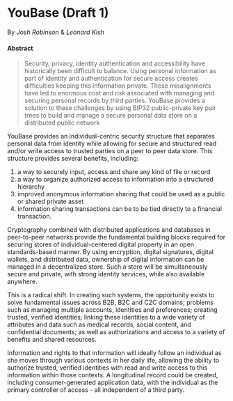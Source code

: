 # YouBase (Draft 1)

By *Josh Robinson* & *Leonard Kish*

#### Abstract

  > Security, privacy, identity authentication and accessibility have historically been difficult to balance. Using personal information as part of identity and authentication for secure access creates difficulties keeping this information private. These misalignments have led to enormous cost and risk associated with managing and securing personal records by third parties. YouBase provides a solution to these challenges by using BIP32 public-private key pair trees to build and manage a secure personal data store on a distributed public network

YouBase provides an individual-centric security structure that separates personal data from identity while allowing for secure and structured read and/or write access to trusted parties on a peer to peer data store. This structure provides several benefits, including:

1. a way to securely input, access and share any kind of file or record
2. a way to organize authorized access to information into a structured hierarchy
3. improved anonymous information sharing that could be used as a public or shared private asset
4. information sharing transactions can be to be tied directly to a financial transaction.

Cryptography combined with distributed applications and databases in peer-to-peer networks provide the fundamental building blocks required for securing stores of individual-centered digital property in an open standards-based manner. By using encryption, digital signatures, digital wallets, and distributed data, ownership of digital information can be managed in a decentralized store. Such a store will be simultaneously secure and private, with strong identity services, while also available anywhere.

This is a radical shift. In creating such systems, the opportunity exists to solve fundamental issues across B2B, B2C and C2C domains; problems such as managing multiple accounts, identities and preferences; creating trusted, verified identities; linking these identities to a wide variety of attributes and data such as medical records, social content, and confidential documents; as well as authorizations and access to a variety of benefits and shared resources.

Information and rights to that information will ideally follow an individual as she moves through various contexts in her daily life, allowing the ability to authorize trusted, verified identities with read and write access to this information within those contexts. A longitudinal record could be created, including consumer-generated application data, with the individual as the primary controller of access - all independent of a third party.

